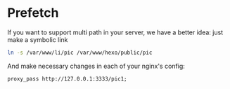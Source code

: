 # Prefetch

If you want to support multi path in your server, we have a better idea: just make a symbolic link

```sh
ln -s /var/www/li/pic /var/www/hexo/public/pic
```

And make necessary changes in each of your nginx's config:
```
proxy_pass http://127.0.0.1:3333/pic1;

```